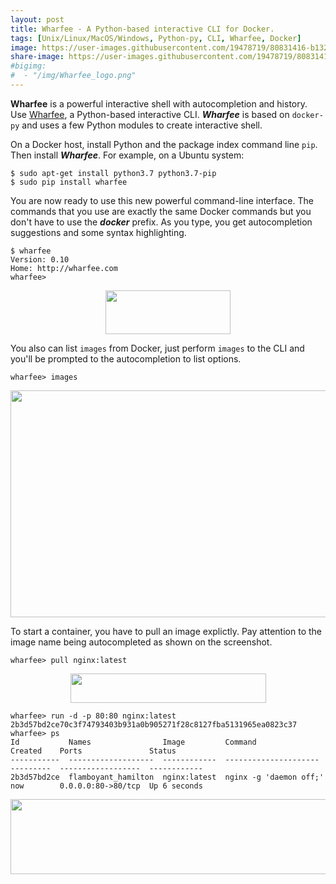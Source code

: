 ```yaml
---
layout: post
title: Wharfee - A Python-based interactive CLI for Docker.
tags: [Unix/Linux/MacOS/Windows, Python-py, CLI, Wharfee, Docker]
image: https://user-images.githubusercontent.com/19478719/80831416-b132fd00-8be2-11ea-8f6d-0e612f1b5370.png
share-image: https://user-images.githubusercontent.com/19478719/80831416-b132fd00-8be2-11ea-8f6d-0e612f1b5370.png
#bigimg:
#  - "/img/Wharfee_logo.png"
---
```


__Wharfee__ is a powerful interactive shell with autocompletion and history. Use [Wharfee](https://github.com/bennet/wharfee), 
a Python-based interactive CLI. __*Wharfee*__ is based on `docker-py` and uses a few Python modules to create interactive shell. 

On a Docker host, install Python and the package index command line `pip`. Then install __*Wharfee*__. For example, on a Ubuntu system:
  ```
  $ sudo apt-get install python3.7 python3.7-pip
  $ sudo pip install wharfee
  ```
You are now ready to use this new powerful command-line interface. The commands that you use are exactly the same Docker commands but you don't have to use the __*docker*__ prefix. As you type, you get autocompletion suggestions and some syntax highlighting. 
  ```
  $ wharfee                                                      
  Version: 0.10                        
  Home: http://wharfee.com
  wharfee> 
  ```
<p align="center">
<img width="200" height="70" 
src="https://user-images.githubusercontent.com/19478719/80831711-3cac8e00-8be3-11ea-86bb-da5c9a520957.png">
</p>
  
You also can list `images` from Docker, just perform `images` to the CLI and you'll be prompted to the autocompletion to list options. 
  ```
  wharfee> images
  ```
<p align="center">
<img width="571" height="363" 
src="https://user-images.githubusercontent.com/19478719/80831416-b132fd00-8be2-11ea-8f6d-0e612f1b5370.png">
</p>
  
To start a container, you have to pull an image explictly. Pay attention to the image name being autocompleted as shown on the screenshot.
  ```                                                              
  wharfee> pull nginx:latest
  ```
<p align="center">
<img width="313" height="47" 
src="https://user-images.githubusercontent.com/19478719/80831605-0a029580-8be3-11ea-9750-0ea0de010558.png">
</p>

  ```
  wharfee> run -d -p 80:80 nginx:latest
  2b3d57bd2ce70c3f74793403b931a0b905271f28c8127fba5131965ea0823c37
  wharfee> ps
  Id           Names                Image         Command                Created    Ports               Status
  -----------  -------------------  ------------  ---------------------  ---------  ------------------  ------------
  2b3d57bd2ce  flamboyant_hamilton  nginx:latest  nginx -g 'daemon off;' now        0.0.0.0:80->80/tcp  Up 6 seconds
  ```
<p align="center">
<img width="1079" height="120" 
src="https://user-images.githubusercontent.com/19478719/80831515-e50e2280-8be2-11ea-95af-bb6f0c7d0b1d.png">
</p>



